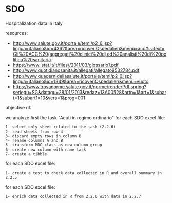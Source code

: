# SDO
Hospitalization data in Italy

resources:  

- http://www.salute.gov.it/portale/temi/p2_6.jsp?lingua=italiano&id=4362&area=ricoveriOspedalieri&menu=acc#:~:text=Gli%20ACC%20(aggregati%20clinici%20di,ed%20analisti%20di%20politica%20sanitaria.
- https://www.istat.it/it/files//2011/03/glossario1.pdf
- http://www.quotidianosanita.it/allegati/allegato9532784.pdf
- http://www.quadernidellasalute.it/portale/temi/p2_6.jsp?lingua=italiano&id=1349&area=ricoveriOspedalieri&menu=vuoto
- https://www.trovanorme.salute.gov.it/norme/renderPdf.spring?seriegu=SG&datagu=28/01/2013&redaz=13A00528&artp=1&art=1&subart=1&subart1=10&vers=1&prog=001


objective n1: 

we analyze first the task "Acuti in regimo ordinario" 
for each SDO excel file:  

    1- select only sheet related to the task (2.2.6)
    2- read sheets from row 4  
    3- discard empty rows in column B  
    4- rename columns A and B  
    5- transform MDC class as new column group  
    6- create new column with name task
    7- create a tibble

for each SDO excel file:

    1- create a test to check data collected in R and overall summary in 2.2.5
    
for each SDO excel file:

    1- enrich data collected in R from 2.2.6 with data in 2.2.7
